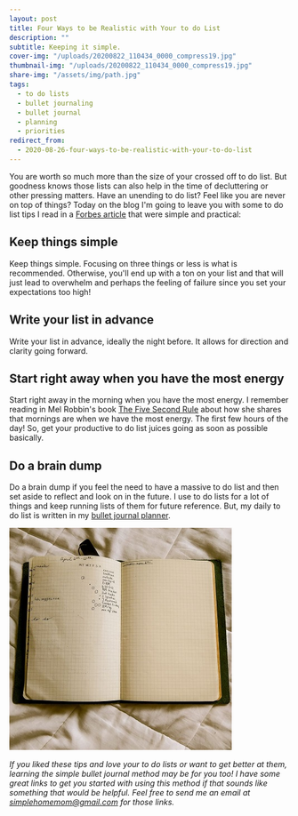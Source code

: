 ```yaml
---
layout: post
title: Four Ways to be Realistic with Your to do List
description: ""
subtitle: Keeping it simple.
cover-img: "/uploads/20200822_110434_0000_compress19.jpg"
thumbnail-img: "/uploads/20200822_110434_0000_compress19.jpg"
share-img: "/assets/img/path.jpg"
tags:
  - to do lists
  - bullet journaling
  - bullet journal
  - planning
  - priorities
redirect_from:
  - 2020-08-26-four-ways-to-be-realistic-with-your-to-do-list
---
```


You are worth so much more than the size of your crossed off to do list. But goodness knows those lists can also help in the time of decluttering or other pressing matters.⁣⁣⁣⁣⁣ Have an unending to do list? Feel like you are never on top of things? ⁣⁣⁣⁣⁣Today on the blog I'm going to leave you with some to do list tips I read in a [Forbes article](https://www.forbes.com/sites/bryancollinseurope/2020/02/20/how-to-put-together-a-realistic-to-do-list-every-day/#4476afb519e3) that were simple and practical:⁣

## Keep things simple

Keep things simple. Focusing on three things or less is what is recommended.⁣⁣⁣⁣⁣ Otherwise, you'll end up with a ton on your list and that will just lead to overwhelm and perhaps the feeling of failure since you set your expectations too high!

## Write your list in advance

Write your list in advance, ideally the night before. It allows for direction and clarity going forward.⁣⁣⁣⁣⁣

## Start right away when you have the most energy

Start right away in the morning when you have the most energy. ⁣⁣⁣⁣⁣I remember reading in Mel Robbin's book [The Five Second Rule](https://amzn.to/32iJ5jS) about how she shares that mornings are when we have the most energy. The first few hours of the day! So, get your productive to do list juices going as soon as possible basically.

## Do a brain dump

Do a brain dump if you feel the need to have a massive to do list and then set aside to reflect and look on in the future. ⁣⁣I use to do lists for a lot of things and keep running lists of them for future reference. But, my daily to do list is written in my [bullet journal planner](https://amzn.to/3gVIn0f).

![A picture of my journal opened up.](/uploads/bulletjournal.jpg "bulletjournal")

_If you liked these tips and love your to do lists or want to get better at them, learning the simple bullet journal method may be for you too! I have some great links to get you started with using this method if that sounds like something that would be helpful. Feel free to send me an email at_ [_simplehomemom@gmail.com_](mailto:simplehomemom@gmail.com) _for those links._
